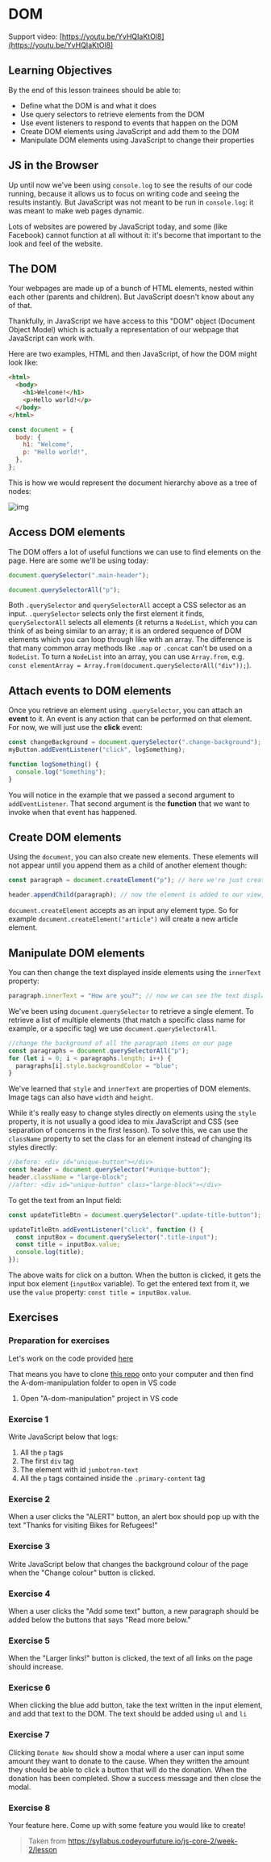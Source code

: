 # DOM

Support video: [https://youtu.be/YvHQIaKtOl8](https://youtu.be/YvHQIaKtOl8)



## Learning Objectives

By the end of this lesson trainees should be able to:

- Define what the DOM is and what it does
- Use query selectors to retrieve elements from the DOM
- Use event listeners to respond to events that happen on the DOM
- Create DOM elements using JavaScript and add them to the DOM
- Manipulate DOM elements using JavaScript to change their properties



## JS in the Browser

Up until now we've been using `console.log` to see the results of our code running, because it allows us to focus  on writing code and seeing the results instantly. But JavaScript was not meant to be run in `console.log`: it was meant to make web pages dynamic.

Lots of websites are powered by JavaScript today, and some (like Facebook)  cannot function at all without it: it's become that important to the  look and feel of the website.



## The DOM

Your webpages are made up of a bunch of HTML elements, nested within each  other (parents and children). But JavaScript doesn't know about any of  that.

Thankfully, in JavaScript we have access to this "DOM"  object (Document Object Model) which is actually a representation of our webpage that JavaScript can work with.

Here are two examples, HTML and then JavaScript, of how the DOM might look like:

```html
<html>
  <body>
    <h1>Welcome!</h1>
    <p>Hello world!</p>
  </body>
</html>
```



```javascript
const document = {
  body: {
    h1: "Welcome",
    p: "Hello world!",
  },
};
```



This is how we would represent the document hierarchy above as a tree of nodes:

![img](https://syllabus.codeyourfuture.io/91f23c157d97a7987a67b729c1494a91.png)



## Access DOM elements

The DOM offers a lot of useful functions we can use to find elements on the page. Here are some we'll be using today:

```javascript
document.querySelector(".main-header");

document.querySelectorAll("p");
```



Both `.querySelector` and `querySelectorAll` accept a CSS selector as an input. `.querySelector` selects only the first element it finds, `querySelectorAll` selects all elements (it returns a `NodeList`, which you can think of as being similar to an array; it is an ordered  sequence of DOM elements which you can loop through like with an array.  The difference is that many common array methods like `.map` or `.concat` can't be used on a `NodeList`. To turn a `NodeList` into an array, you can use `Array.from`, e.g. `const elementArray = Array.from(document.querySelectorAll("div"));`).



## Attach events to DOM elements

Once you retrieve an element using `.querySelector`, you can attach an **event** to it. An event is any action that can be performed on that element. For now, we will just use the **click** event:

```javascript
const changeBackground = document.querySelector(".change-background");
myButton.addEventListener("click", logSomething);

function logSomething() {
  console.log("Something");
}
```

You will notice in the example that we passed a second argument to `addEventListener`. That second argument is the **function** that we want to invoke when that event has happened.



## Create DOM elements

Using the `document`, you can also create new elements. These elements will not appear until you append them as a child of another element though:

````javascript
const paragraph = document.createElement("p"); // here we're just creating it, element is not visible yet

header.appendChild(paragraph); // now the element is added to our view, but it's empty
````



`document.createElement` accepts as an input any element type. So for example `document.createElement("article")` will create a new article element.



## Manipulate DOM elements

You can then change the text displayed inside elements using the `innerText` property:

```javascript
paragraph.innerText = "How are you?"; // now we can see the text displaying on the screen
```



We've been using `document.querySelector` to retrieve a single element. To retrieve a list of multiple elements (that match a specific class name for example, or a specific tag) we use `document.querySelectorAll`.

```javascript
//change the background of all the paragraph items on our page
const paragraphs = document.querySelectorAll("p");
for (let i = 0; i < paragraphs.length; i++) {
  paragraphs[i].style.backgroundColor = "blue";
}
```

We've learned that `style` and `innerText` are properties of DOM elements. Image tags can also have `width` and `height`.

While it's really easy to change styles directly on elements using the `style` property, it is not usually a good idea to mix JavaScript and CSS (see  separation of concerns in the first lesson). To solve this, we can use  the `className` property to set the class for an element instead of changing its styles directly:

```javascript
//before: <div id="unique-button"></div>
const header = document.querySelector("#unique-button");
header.className = "large-block";
//after: <div id="unique-button" class="large-block"></div>
```



To get the text from an Input field:

```javascript
const updateTitleBtn = document.querySelector(".update-title-button");

updateTitleBtn.addEventListener("click", function () {
  const inputBox = document.querySelector(".title-input");
  const title = inputBox.value;
  console.log(title);
});
```

The above waits for click on a button. When the button is clicked, it gets the input box element (`inputBox` variable). To get the entered text from it, we use the `value` property: `const title = inputBox.value`.



## Exercises



### Preparation for exercises

Let's work on the code provided [here](https://github.com/CodeYourFuture/js-exercises/tree/master/week-5/InClass/A-dom-manipulation) 

That means you have to clone [this repo](https://github.com/CodeYourFuture/js-exercises) onto your computer and then find the A-dom-manipulation folder to open in VS code

1. Open "A-dom-manipulation" project in VS code



### Exercise 1

Write JavaScript below that logs:

1. All the `p` tags
2. The first `div` tag
3. The element with id `jumbotron-text`
4. All the `p` tags contained inside the `.primary-content` tag



### Exercise 2

When a user clicks the "ALERT" button, an alert box should pop up with the text "Thanks for visiting Bikes for Refugees!"



### Exercise 3

Write JavaScript below that changes the background colour of the page when the "Change colour" button is clicked.



### Exercise 4

When a user clicks the "Add some text" button, a new paragraph should be added below the buttons that says "Read more below."



### Exercise 5

When the "Larger links!" button is clicked, the text of all links on the page should increase.



### Exericse 6

When clicking the blue add button, take the text written in the input element, and add that text to the DOM. The text should be added using `ul` and `li`



### Exercise 7

Clicking `Donate Now` should show a modal where a user can input some amount they want to donate to the cause. When they written the amount they should be able to click a button that will do the donation. When the donation has been completed. Show a success message and then close the modal.



### Exercise 8

Your feature here. Come up with some feature you would like to create!



> Taken from https://syllabus.codeyourfuture.io/js-core-2/week-2/lesson